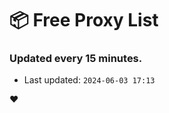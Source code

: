 # :package: Free Proxy List
### Updated every 15 minutes.

- Last updated: `2024-06-03 17:13`

:heart:
